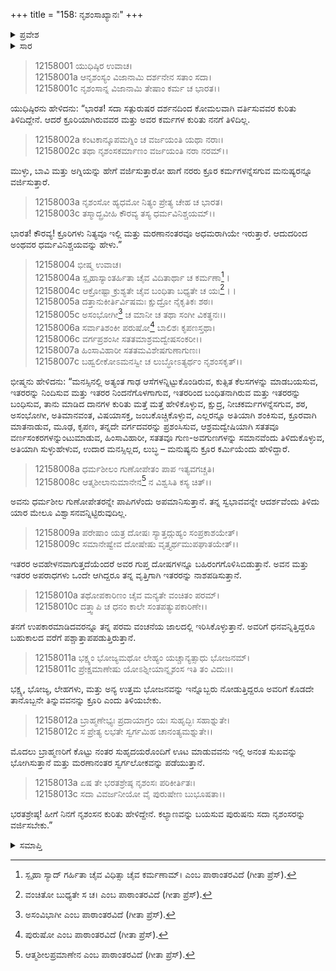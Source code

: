 +++
title = "158: ನೃಶಂಸಾಖ್ಯಾನಃ"
+++

<details><summary>ಪ್ರವೇಶ</summary>


।।   ಓಂ ಓಂ ನಮೋ ನಾರಾಯಣಾಯ।।   ಶ್ರೀ ವೇದವ್ಯಾಸಾಯ ನಮಃ ।।

ಶ್ರೀ ಕೃಷ್ಣದ್ವೈಪಾಯನ ವೇದವ್ಯಾಸ ವಿರಚಿತ  

**ಶ್ರೀ ಮಹಾಭಾರತ**

**ಶಾಂತಿ ಪರ್ವ**

**ಆಪದ್ಧರ್ಮ ಪರ್ವ**

**ಅಧ್ಯಾಯ 158**


</details>

<details><summary>ಸಾರ</summary>

ನೃಶಂಸ ಅಥವಾ ಕ್ರೂರಿಯ ಲಕ್ಷಣಗಳು (1-13).


</details>



> 12158001 ಯುಧಿಷ್ಠಿರ ಉವಾಚ।  
12158001a ಆನೃಶಂಸ್ಯಂ ವಿಜಾನಾಮಿ ದರ್ಶನೇನ ಸತಾಂ ಸದಾ।  
12158001c ನೃಶಂಸಾನ್ನ ವಿಜಾನಾಮಿ ತೇಷಾಂ ಕರ್ಮ ಚ ಭಾರತ।।

ಯುಧಿಷ್ಠಿರನು ಹೇಳಿದನು: “ಭಾರತ! ಸದಾ ಸತ್ಪುರುಷರ ದರ್ಶನದಿಂದ ಕೋಮಲವಾಗಿ ವರ್ತಿಸುವವರ ಕುರಿತು ತಿಳಿದಿದ್ದೇನೆ. ಆದರೆ ಕ್ರೂರಿಯಾಗಿರುವವರ ಮತ್ತು ಅವರ ಕರ್ಮಗಳ ಕುರಿತು ನನಗೆ ತಿಳಿದಿಲ್ಲ.

> 12158002a ಕಂಟಕಾನ್ಕೂಪಮಗ್ನಿಂ ಚ ವರ್ಜಯಂತಿ ಯಥಾ ನರಾಃ।  
12158002c ತಥಾ ನೃಶಂಸಕರ್ಮಾಣಂ ವರ್ಜಯಂತಿ ನರಾ ನರಮ್।।

ಮುಳ್ಳು, ಬಾವಿ ಮತ್ತು ಅಗ್ನಿಯನ್ನು ಹೇಗೆ ವರ್ಜಿಸುತ್ತಾರೋ ಹಾಗೆ ನರರು ಕ್ರೂರ ಕರ್ಮಗಳನ್ನೆಸಗುವ ಮನುಷ್ಯರನ್ನೂ ವರ್ಜಿಸುತ್ತಾರೆ.

> 12158003a ನೃಶಂಸೋ ಹ್ಯಧಮೋ ನಿತ್ಯಂ ಪ್ರೇತ್ಯ ಚೇಹ ಚ ಭಾರತ।  
12158003c ತಸ್ಮಾದ್ಬ್ರವೀಹಿ ಕೌರವ್ಯ ತಸ್ಯ ಧರ್ಮವಿನಿಶ್ಚಯಮ್।।

ಭಾರತ! ಕೌರವ್ಯ! ಕ್ರೂರಿಗಳು ನಿತ್ಯವೂ ಇಲ್ಲಿ ಮತ್ತು ಮರಣಾನಂತರವೂ ಅಧಮರಾಗಿಯೇ ಇರುತ್ತಾರೆ. ಆದುದರಿಂದ ಅಂಥವರ ಧರ್ಮವಿನಿಶ್ಚಯವನ್ನು ಹೇಳು.”

> 12158004 ಭೀಷ್ಮ ಉವಾಚ।  
12158004a ಸ್ಪೃಹಾಸ್ಯಾಂತರ್ಹಿತಾ ಚೈವ ವಿದಿತಾರ್ಥಾ ಚ ಕರ್ಮಣಾ[^1]।  
12158004c ಆಕ್ರೋಷ್ಟಾ ಕ್ರುಶ್ಯತೇ ಚೈವ ಬಂಧಿತಾ ಬಧ್ಯತೇ ಚ ಯಃ[^2]।।  
12158005a ದತ್ತಾನುಕೀರ್ತಿರ್ವಿಷಮಃ ಕ್ಷುದ್ರೋ ನೈಕೃತಿಕಃ ಶಠಃ।  
12158005c ಅಸಂಭೋಗೀ[^3] ಚ ಮಾನೀ ಚ ತಥಾ ಸಂಗೀ ವಿಕತ್ಥನಃ।।  
12158006a ಸರ್ವಾತಿಶಂಕೀ ಪರುಷೋ[^4] ಬಾಲಿಶಃ ಕೃಪಣಸ್ತಥಾ।  
12158006c ವರ್ಗಪ್ರಶಂಸೀ ಸತತಮಾಶ್ರಮದ್ವೇಷಸಂಕರೀ।।  
12158007a ಹಿಂಸಾವಿಹಾರೀ ಸತತಮವಿಶೇಷಗುಣಾಗುಣಃ।  
12158007c ಬಹ್ವಲೀಕೋಽಮನಸ್ವೀ ಚ ಲುಬ್ಧೋಽತ್ಯರ್ಥಂ ನೃಶಂಸಕೃತ್।।

ಭೀಷ್ಮನು ಹೇಳಿದನು: “ಮನಸ್ಸಿನಲ್ಲಿ ಅತ್ಯಂತ ಗಾಢ ಆಸೆಗಳನ್ನಿಟ್ಟುಕೊಂಡಿರುವ, ಕುತ್ಸಿತ ಕೆಲಸಗಳನ್ನು ಮಾಡಬಯಸುವ, ಇತರರನ್ನು ನಿಂದಿಸುವ ಮತ್ತು ಇತರರ ನಿಂದನೆಗೊಳಗಾಗುವ, ಇತರರಿಂದ ಬಂಧಿತನಾಗಿರುವ ಮತ್ತು ಇತರರನ್ನು ಬಂಧಿಸುವ, ತಾನು ಮಾಡಿದ ದಾನಗಳ ಕುರಿತು ಮತ್ತೆ ಮತ್ತೆ ಹೇಳಿಕೊಳ್ಳುವ, ಕ್ಷುದ್ರ, ನೀಚಕರ್ಮಗಳನ್ನೆಸಗುವ, ಶಠ, ಅಸಂಭೋಗೀ, ಅತಿಮಾನವಂತ, ವಿಷಯಾಸಕ್ತ, ಜಂಬಕೊಚ್ಚಿಕೊಳ್ಳುವ, ಎಲ್ಲರನ್ನೂ ಅತಿಯಾಗಿ ಶಂಕಿಸುವ, ಕ್ರೂರವಾಗಿ ಮಾತನಾಡುವ, ಮೂಢ, ಕೃಪಣ, ತನ್ನದೇ ವರ್ಗದವರನ್ನು ಪ್ರಶಂಸಿಸುವ, ಆಶ್ರಮದ್ವೇಷಿಯಾಗಿ ಸತತವೂ ವರ್ಣಸಂಕರಗಳನ್ನುಂಟುಮಾಡುವ, ಹಿಂಸಾವಿಹಾರೀ, ಸತತವೂ ಗುಣ-ಅವಗುಣಗಳನ್ನು ಸಮಾನವೆಂದು ತಿಳಿದುಕೊಳ್ಳುವ, ಅತಿಯಾಗಿ ಸುಳ್ಳುಹೇಳುವ, ಉದಾರ ಮನಸ್ಸಿಲ್ಲದ, ಲುಬ್ಧ – ಮನುಷ್ಯನು ಕ್ರೂರ ಕರ್ಮಿಯೆಂದು ಹೇಳಿದ್ದಾರೆ.

> 12158008a ಧರ್ಮಶೀಲಂ ಗುಣೋಪೇತಂ ಪಾಪ ಇತ್ಯವಗಚ್ಚತಿ।  
12158008c ಆತ್ಮಶೀಲಾನುಮಾನೇನ[^5] ನ ವಿಶ್ವಸಿತಿ ಕಸ್ಯ ಚಿತ್।।

ಅವನು ಧರ್ಮಶೀಲ ಗುಣೋಪೇತರನ್ನೇ ಪಾಪಿಗಳೆಂದು ಅಪಮಾನಿಸುತ್ತಾನೆ. ತನ್ನ ಸ್ವಭಾವವನ್ನೇ ಆದರ್ಶವೆಂದು ತಿಳಿದು ಯಾರ ಮೇಲೂ ವಿಶ್ವಾಸನವನ್ನಿಟ್ಟಿರುವುದಿಲ್ಲ.

> 12158009a ಪರೇಷಾಂ ಯತ್ರ ದೋಷಃ ಸ್ಯಾತ್ತದ್ಗುಹ್ಯಂ ಸಂಪ್ರಕಾಶಯೇತ್।  
12158009c ಸಮಾನೇಷ್ವೇವ ದೋಷೇಷು ವೃತ್ತ್ಯರ್ಥಮುಪಘಾತಯೇತ್।।

ಇತರರ ಅವಹೇಳನವಾಗುತ್ತದೆಯೆಂದರೆ ಅವರ ಗುಪ್ತ ದೋಷಗಳನ್ನೂ ಬಹಿರಂಗಗೊಳಿಸಿಬಿಡುತ್ತಾನೆ. ಅವನ ಮತ್ತು ಇತರರ ಅಪರಾಧಗಳು ಒಂದೇ ಆಗಿದ್ದರೂ ತನ್ನ ವೃತ್ತಿಗಾಗಿ ಇತರರನ್ನು ನಾಶಪಡಿಸುತ್ತಾನೆ.

> 12158010a ತಥೋಪಕಾರಿಣಂ ಚೈವ ಮನ್ಯತೇ ವಂಚಿತಂ ಪರಮ್।  
12158010c ದತ್ತ್ವಾಪಿ ಚ ಧನಂ ಕಾಲೇ ಸಂತಪತ್ಯುಪಕಾರಿಣೇ।।

ತನಗೆ ಉಪಕಾರಮಾಡಿದವರನ್ನೂ ತನ್ನ ಪರಮ ವಂಚನೆಯ ಜಾಲದಲ್ಲಿ ಇರಿಸಿಕೊಳ್ಳುತ್ತಾನೆ. ಅವರಿಗೆ ಧನವನ್ನಿತ್ತಿದ್ದರೂ ಬಹುಕಾಲದ ವರೆಗೆ ಪಶ್ಚಾತ್ತಾಪಪಡುತ್ತಿರುತ್ತಾನೆ.

> 12158011a ಭಕ್ಷ್ಯಂ ಭೋಜ್ಯಮಥೋ ಲೇಹ್ಯಂ ಯಚ್ಚಾನ್ಯತ್ಸಾಧು ಭೋಜನಮ್।  
12158011c ಪ್ರೇಕ್ಷಮಾಣೇಷು ಯೋಽಶ್ನೀಯಾನ್ನೃಶಂಸ ಇತಿ ತಂ ವಿದುಃ।।

ಭಕ್ಷ್ಯ, ಭೋಜ್ಯ, ಲೇಹಗಳು, ಮತ್ತು ಅನ್ಯ ಉತ್ತಮ ಭೋಜನವನ್ನು ಇನ್ನೊಬ್ಬರು ನೋಡುತ್ತಿದ್ದರೂ ಅವರಿಗೆ ಕೊಡದೇ ತಾನೊಬ್ಬನೇ ತಿನ್ನುವವನನ್ನು ಕ್ರೂರಿ ಎಂದು ತಿಳಿಯಬೇಕು.

> 12158012a ಬ್ರಾಹ್ಮಣೇಭ್ಯಃ ಪ್ರದಾಯಾಗ್ರಂ ಯಃ ಸುಹೃದ್ಭಿಃ ಸಹಾಶ್ನುತೇ।  
12158012c ಸ ಪ್ರೇತ್ಯ ಲಭತೇ ಸ್ವರ್ಗಮಿಹ ಚಾನಂತ್ಯಮಶ್ನುತೇ।।

ಮೊದಲು ಬ್ರಾಹ್ಮಣರಿಗೆ ಕೊಟ್ಟು ನಂತರ ಸುಹೃದಯರೊಂದಿಗೆ ಊಟ ಮಾಡುವವನು ಇಲ್ಲಿ ಅನಂತ ಸುಖವನ್ನು ಭೋಗಿಸುತ್ತಾನೆ ಮತ್ತು ಮರಣಾನಂತರ ಸ್ವರ್ಗಲೋಕವನ್ನು ಪಡೆಯುತ್ತಾನೆ.

> 12158013a ಏಷ ತೇ ಭರತಶ್ರೇಷ್ಠ ನೃಶಂಸಃ ಪರಿಕೀರ್ತಿತಃ।  
12158013c ಸದಾ ವಿವರ್ಜನೀಯೋ ವೈ ಪುರುಷೇಣ ಬುಭೂಷತಾ।।

ಭರತಶ್ರೇಷ್ಠ!  ಹೀಗೆ ನಿನಗೆ ನೃಶಂಸನ ಕುರಿತು ಹೇಳಿದ್ದೇನೆ.  ಕಲ್ಯಾಣವನ್ನು ಬಯಸುವ ಪುರುಷನು ಸದಾ ನೃಶಂಸರನ್ನು ವರ್ಜಿಸಬೇಕು.”

<details><summary>ಸಮಾಪ್ತಿ</summary>

ಇತಿ ಶ್ರೀಮಹಾಭಾರತೇ ಶಾಂತಿ ಪರ್ವಣಿ ಆಪದ್ಧರ್ಮ ಪರ್ವಣಿ ನೃಶಂಸಾಖ್ಯಾನೇ ಅಷ್ಟಪಂಚಾಶದಧಿಕಶತಮೋಽಧ್ಯಾಯಃ।।  
ಇದು ಶ್ರೀಮಹಾಭಾರತದಲ್ಲಿ ಶಾಂತಿ ಪರ್ವದಲ್ಲಿ ಆಪದ್ಧರ್ಮ ಪರ್ವದಲ್ಲಿ ನೃಶಂಸಾಖ್ಯಾನ ಎನ್ನುವ ನೂರಾಐವತ್ತೆಂಟನೇ ಅಧ್ಯಾಯವು.


</details>

[^1]: ಸ್ಪೃಹಾ ಸ್ಯಾದ್ ಗರ್ಹಿತಾ ಚೈವ ವಿಧಿತ್ಸಾ ಚೈವ ಕರ್ಮಣಾಮ್। ಎಂಬ ಪಾಠಾಂತರವಿದೆ (ಗೀತಾ ಪ್ರೆಸ್).

[^2]: ವಂಚಿತೋ ಬುಧ್ಯತೇ ಸ ಚ। ಎಂಬ ಪಾಠಾಂತರವಿದೆ (ಗೀತಾ ಪ್ರೆಸ್).

[^3]: ಅಸಂವಿಭಾಗೀ ಎಂಬ ಪಾಠಾಂತರವಿದೆ (ಗೀತಾ ಪ್ರೆಸ್).

[^4]: ಪುರುಷೋ ಎಂಬ ಪಾಠಾಂತರವಿದೆ (ಗೀತಾ ಪ್ರೆಸ್).

[^5]: ಆತ್ಮಶೀಲಪ್ರಮಾಣೇನ ಎಂಬ ಪಾಠಾಂತರವಿದೆ (ಗೀತಾ ಪ್ರೆಸ್).